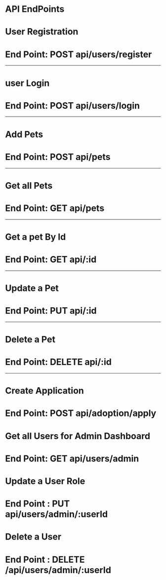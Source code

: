 # API EndPoints

# User Registration

# End Point: POST api/users/register
----------

# user Login

# End Point: POST api/users/login

--------------

# Add Pets

# End Point: POST api/pets

---------------

# Get all Pets

# End Point: GET api/pets

----------------

# Get a pet By Id

# End Point: GET api/:id

-----------------

# Update a Pet

# End Point: PUT api/:id

------------------

# Delete a Pet

# End Point: DELETE api/:id

-------------------

# Create Application

# End Point: POST api/adoption/apply


# Get all Users for Admin Dashboard

#  End Point: GET api/users/admin


# Update a User Role

# End Point : PUT api/users/admin/:userId


# Delete a User

# End Point : DELETE /api/users/admin/:userId